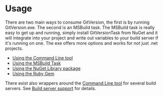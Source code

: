 # Usage

There are two main ways to consume GitVersion, the first is by running GitVersion.exe. The second is an MSBuild task. The MSBuild task is really easy to get up and running, simply install GitVersionTask from NuGet and it will integrate into your project and write out variables to your build server if it's running on one. The exe offers more options and works for not just .net projects.


 - [Using the Command Line tool](command-line.md)
 - [Using the MSBuild Task](msbuild-task.md)
 - [Using the NuGet Library package](nuget-library.md)
 - [Using the Ruby Gem](gem.md)
 
 
 There exist also wrappers around the [Command Line tool](command-line.md) for several build servers. See [Build server support](../build-server-support/build-server-support.md) for details. 